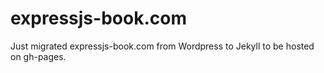 # expressjs-book.com

Just migrated expressjs-book.com from Wordpress to Jekyll to be hosted on gh-pages.
